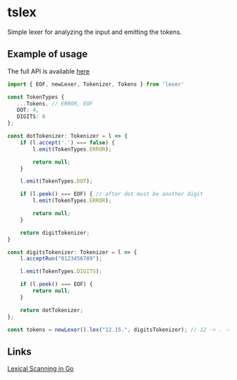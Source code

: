 # tslex

Simple lexer for analyzing the input and emitting the tokens.

## Example of usage

The full API is available [here](https://krzysiekpiasecki.github.io/tslex/index.html)

```ts
import { EOF, newLexer, Tokenizer, Tokens } from 'lexer'

const TokenTypes {
   ...Tokens, // ERROR, EOF
   DOT: 4,
   DIGITS: 8
};

const dotTokenizer: Tokenizer = l => {
    if (l.accept('.') === false) {
        l.emit(TokenTypes.ERROR);

        return null;
    }

    l.emit(TokenTypes.DOT);

    if (l.peek() === EOF) { // after dot must be another digit
        l.emit(TokenTypes.ERROR);

        return null;
    }

    return digitTokenizer;
}

const digitsTokenizer: Tokenizer = l => {
    l.acceptRun("0123456789");

    l.emit(TokenTypes.DIGITS);

    if (l.peek() === EOF) {
        return null;
    }

    return dotTokenizer;
};

const tokens = newLexer().lex("12.15.", digitsTokenizer); // 12 -> . -> 15 -> . -> ERROR
```

## Links

[Lexical Scanning in Go](https://talks.golang.org/2011/lex.slide#1)
